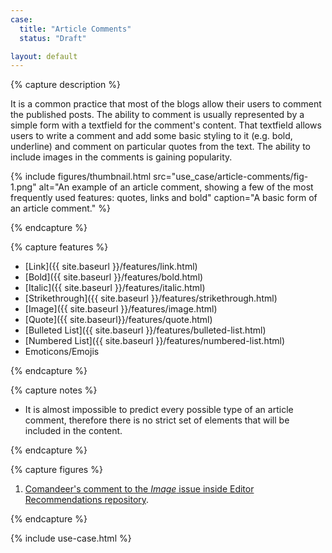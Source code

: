 ```yaml
---
case:
  title: "Article Comments"
  status: "Draft"

layout: default
---
```


{% capture description %}

It is a common practice that most of the blogs allow their users to comment the published posts. The ability to comment is usually represented by a simple form with a textfield for the comment's content. That textfield allows users to write a comment and add some basic styling to it (e.g. bold, underline) and comment on particular quotes from the text. The ability to include images in the comments is gaining popularity.

{% include figures/thumbnail.html src="use_case/article-comments/fig-1.png" alt="An example of an article comment, showing a few of the most frequently used features: quotes, links and bold" caption="A basic form of an article comment." %}

{% endcapture %}

{% capture features %}

* [Link]({{ site.baseurl }}/features/link.html)
* [Bold]({{ site.baseurl }}/features/bold.html)
* [Italic]({{ site.baseurl }}/features/italic.html)
* [Strikethrough]({{ site.baseurl }}/features/strikethrough.html)
* [Image]({{ site.baseurl }}/features/image.html)
* [Quote]({{ site.baseurl}}/features/quote.html)
* [Bulleted List]({{ site.baseurl }}/features/bulleted-list.html)
* [Numbered List]({{ site.baseurl }}/features/numbered-list.html)
* Emoticons/Emojis

{% endcapture %}

{% capture notes %}

* It is almost impossible to predict every possible type of an article comment, therefore there is no strict set of elements that will be included in the content.

{% endcapture %}

{% capture figures %}

1. <a id="fig-ref1"></a>[Comandeer's comment to the	<i>Image</i> issue inside Editor Recommendations repository](https://github.com/ckeditor/editor-recommendations/issues/14#issuecomment-191782619).

{% endcapture %}

{% include use-case.html %}
